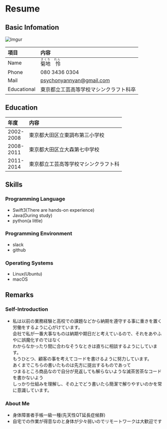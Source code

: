 # Resume
## Basic Infomation
![Imgur](https://i.imgur.com/cjKFatR.jpg)

| 項目 | 内容 | 
|:---|:---|
| Name | <ruby>菊地　怜<rp>（</rp><rt>きくち　れん</rt><rp>）</rp></ruby> |
| Phone | 080 3436 0304 |
| Mail | psychonyannyan@gmail.com |
| Educational | 東京都立工芸高等学校マシンクラフト科卒 |

## Education
| 年度 | 内容 | 
|:---|:---|
| 2002-<br>2008 | 東京都大田区立東調布第三小学校 |
| 2008-<br>2011 | 東京都大田区立大森第七中学校 |
| 2011-<br>2014 | 東京都立工芸高等学校マシンクラフト科 |

## Skills
### Programming Language

* Swift3(There are hands-on experience)
* Java(During study)
* python(a little)

### Programming Environment

* slack
* github

### Operating Systems
* Linux(Ubuntu)
* macOS

## Remarks
### Self-Introduction
* 私は以前の業務経験と高校での課題などから納期を遵守する事に重きを置く労働をするように心がけています。<br>会社で私が一番大事なものは納期や期日だと考えているので、それをあやふやに誤魔化すのではなく<br>わからなかったり間に合わなそうなときは直ちに相談するようにしています。<br>もうひとつ、顧客の事を考えてコードを書けるように努力しています。<br>あくまでこちらの書いたものは先方に提出するものであって<br>つまるところ商品なので自分が見返しても解らないような滅茶苦茶なコードを書かないよう<br>しっかり仕組みを理解し、その上でどう書いたら簡潔で解りやすいのかを常に意識しています。

### About Me
* 身体障害者手帳一級一種(先天性QT延長症候群)
* 自宅での作業が得意なのと身体が少々弱いのでリモートワークは大歓迎です　
